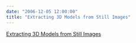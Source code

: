 ```yaml
---
date: "2006-12-05 12:00:00"
title: "Extracting 3D Models from Still Images"
---
```


[Extracting 3D Models from Still Images](/lemire/blog/2006/12-05-extracting-3d-models-from-still-images)

